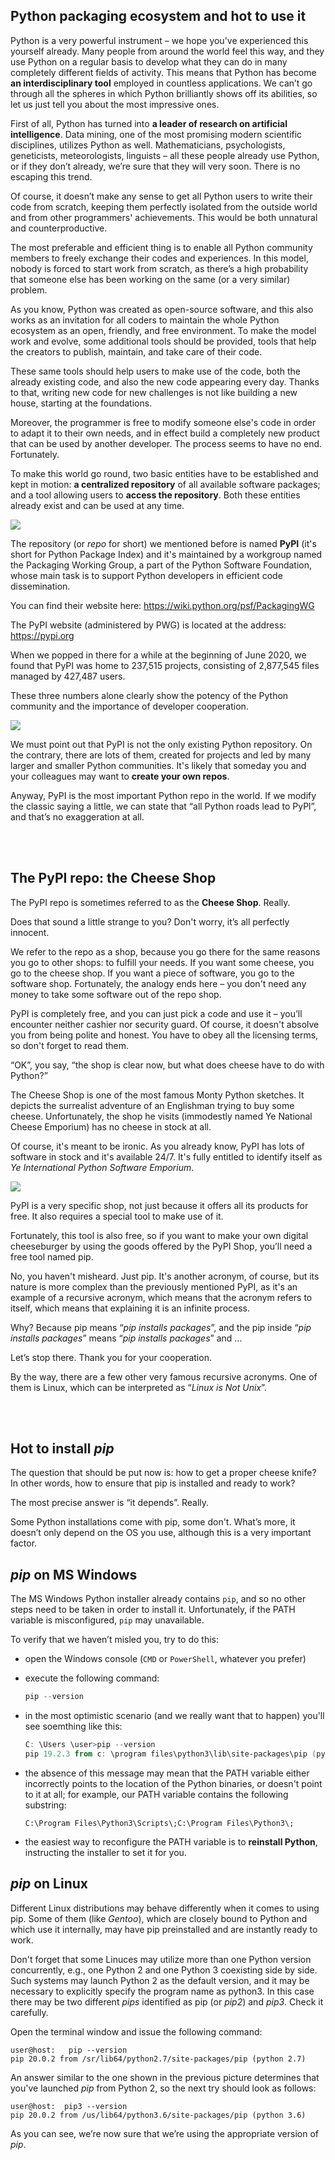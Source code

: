 ## Python packaging ecosystem and hot to use it

Python is a very powerful instrument – we hope you've experienced this yourself already. Many people from around the world feel this way, and they use Python on a regular basis to develop what they can do in many completely different fields of activity. This means that Python has become **an interdisciplinary tool** employed in countless applications. We can’t go through all the spheres in which Python brilliantly shows off its abilities, so let us just tell you about the most impressive ones.

First of all, Python has turned into **a leader of research on artificial intelligence**. Data mining, one of the most promising modern scientific disciplines, utilizes Python as well. Mathematicians, psychologists, geneticists, meteorologists, linguists – all these people already use Python, or if they don’t already, we’re sure that they will very soon. There is no escaping this trend.

Of course, it doesn’t make any sense to get all Python users to write their code from scratch, keeping them perfectly isolated from the outside world and from other programmers' achievements. This would be both unnatural and counterproductive.

The most preferable and efficient thing is to enable all Python community members to freely exchange their codes and experiences. In this model, nobody is forced to start work from scratch, as there’s a high probability that someone else has been working on the same (or a very similar) problem.

As you know, Python was created as open-source software, and this also works as an invitation for all coders to maintain the whole Python ecosystem as an open, friendly, and free environment. To make the model work and evolve, some additional tools should be provided, tools that help the creators to publish, maintain, and take care of their code.

These same tools should help users to make use of the code, both the already existing code, and also the new code appearing every day. Thanks to that, writing new code for new challenges is not like building a new house, starting at the foundations.

Moreover, the programmer is free to modify someone else's code in order to adapt it to their own needs, and in effect build a completely new product that can be used by another developer. The process seems to have no end. Fortunately.

To make this world go round, two basic entities have to be established and kept in motion: **a centralized repository** of all available software packages; and a tool allowing users to **access the repository**. Both these entities already exist and can be used at any time.

![](../img/M1.4.1.png)

The repository (or _repo_ for short) we mentioned before is named **PyPI** (it's short for Python Package Index) and it's maintained by a workgroup named the Packaging Working Group, a part of the Python Software Foundation, whose main task is to support Python developers in efficient code dissemination.

You can find their website here:
https://wiki.python.org/psf/PackagingWG

The PyPI website (administered by PWG) is located at the address:
https://pypi.org


When we popped in there for a while at the beginning of June 2020, we found that PyPI was home to 237,515 projects, consisting of 2,877,545 files managed by 427,487 users.

These three numbers alone clearly show the potency of the Python community and the importance of developer cooperation.

![](../img/M1.4.2.png)

We must point out that PyPI is not the only existing Python repository. On the contrary, there are lots of them, created for projects and led by many larger and smaller Python communities. It's likely that someday you and your colleagues may want to **create your own repos**.

Anyway, PyPI is the most important Python repo in the world. If we modify the classic saying a little, we can state that “all Python roads lead to PyPl”, and that’s no exaggeration at all.

<br><br>

## The PyPI repo: the Cheese Shop
The PyPI repo is sometimes referred to as the **Cheese Shop**. Really.

Does that sound a little strange to you? Don't worry, it’s all perfectly innocent.

We refer to the repo as a shop, because you go there for the same reasons you go to other shops: to fulfill your needs. If you want some cheese, you go to the cheese shop. If you want a piece of software, you go to the software shop. Fortunately, the analogy ends here – you don't need any money to take some software out of the repo shop.

PyPI is completely free, and you can just pick a code and use it – you’ll encounter neither cashier nor security guard. Of course, it doesn't absolve you from being polite and honest. You have to obey all the licensing terms, so don't forget to read them.

“OK”, you say, “the shop is clear now, but what does cheese have to do with Python?”

The Cheese Shop is one of the most famous Monty Python sketches. It depicts the surrealist adventure of an Englishman trying to buy some cheese. Unfortunately, the shop he visits (immodestly named Ye National Cheese Emporium) has no cheese in stock at all.

Of course, it's meant to be ironic. As you already know, PyPI has lots of software in stock and it's available 24/7. It's fully entitled to identify itself as _Ye International Python Software Emporium_.

![](../img/M1.4.3.png)

PyPI is a very specific shop, not just because it offers all its products for free. It also requires a special tool to make use of it.

Fortunately, this tool is also free, so if you want to make your own digital cheeseburger by using the goods offered by the PyPI Shop, you’ll need a free tool named pip.

No, you haven't misheard. Just pip. It's another acronym, of course, but its nature is more complex than the previously mentioned PyPI, as it's an example of a recursive acronym, which means that the acronym refers to itself, which means that explaining it is an infinite process.

Why? Because pip means “_pip installs packages_”, and the pip inside “_pip installs packages_” means “_pip installs packages_” and ...

Let’s stop there. Thank you for your cooperation.

By the way, there are a few other very famous recursive acronyms. One of them is Linux, which can be interpreted as “_Linux is Not Unix_”.

<br><br>

## Hot to install _pip_

The question that should be put now is: how to get a proper cheese knife? In other words, how to ensure that pip is installed and ready to work?

The most precise answer is “it depends”. Really.

Some Python installations come with pip, some don't. What’s more, it doesn’t only depend on the OS you use, although this is a very important factor.

## _pip_ on MS Windows

The MS Windows Python installer already contains `pip`, and so no other steps need to be taken in order to install it. Unfortunately, if the PATH variable is misconfigured, `pip` may unavailable.

To verify that we haven’t misled you, try to do this:
- open the Windows console (`CMD` or `PowerShell`, whatever you prefer)
- execute the following command:

  ```python
  pip --version
  ```
- in the most optimistic scenario (and we really want that to happen) you'll see soemthing like this:

  ```powershell
  C: \Users \user>pip --version
  pip 19.2.3 from c: \program files\python3\lib\site-packages\pip (python 3.8)
  ```

- the absence of this message may mean that the PATH variable either incorrectly points to the location of the Python binaries, or doesn't point to it at all; for example, our PATH variable contains the following substring:

  ```
  C:\Program Files\Python3\Scripts\;C:\Program Files\Python3\;
  ```

- the easiest way to reconfigure the PATH variable is to **reinstall Python**, instructing the installer to set it for you.

## _pip_ on Linux

Different Linux distributions may behave differently when it comes to using pip. Some of them (like _Gentoo_), which are closely bound to Python and which use it internally, may have pip preinstalled and are instantly ready to work.

Don't forget that some Linuces may utilize more than one Python version concurrently, e.g., one Python 2 and one Python 3 coexisting side by side. Such systems may launch Python 2 as the default version, and it may be necessary to explicitly specify the program name as python3. In this case there may be two different _pips_ identified as pip (or _pip2_) and _pip3_. Check it carefully.

Open the terminal window and issue the following command:

```shell
user@host:   pip --version
pip 20.0.2 from /sr/lib64/python2.7/site-packages/pip (python 2.7)
```

An answer similar to the one shown in the previous picture determines that you've launched _pip_ from Python 2, so the next try should look as follows:

```shell
user@host:  pip3 --version
pip 20.0.2 from /us/lib64/python3.6/site-packages/pip (python 3.6)
```

As you can see, we’re now sure that we’re using the appropriate version of _pip_.